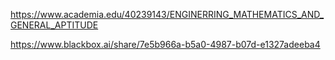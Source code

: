 https://www.academia.edu/40239143/ENGINERRING_MATHEMATICS_AND_GENERAL_APTITUDE



https://www.blackbox.ai/share/7e5b966a-b5a0-4987-b07d-e1327adeeba4
